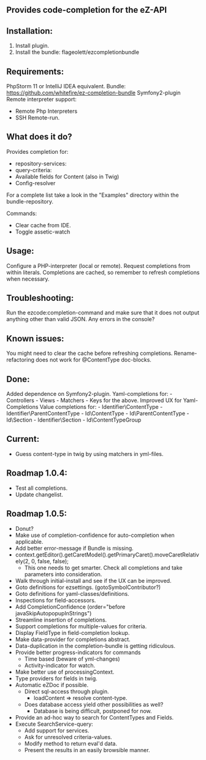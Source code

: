 Provides code-completion for the eZ-API
---------------------------------------

Installation:
-------------
1. Install plugin.
2. Install the bundle: flageolett/ezcompletionbundle

Requirements:
-------------
PhpStorm 11 or IntelliJ IDEA equivalent.
Bundle: https://github.com/whitefire/ez-completion-bundle
Symfony2-plugin
Remote interpreter support:
 - Remote Php Interpreters
 - SSH Remote-run.

What does it do?
----------------
Provides completion for:

* repository-services:
* query-criteria:
* Available fields for Content (also in Twig)
* Config-resolver

For a complete list take a look in the "Examples" directory within the bundle-repository.

Commands:

* Clear cache from IDE.
* Toggle assetic-watch

Usage:
------
Configure a PHP-interpreter (local or remote).
Request completions from within literals.
Completions are cached, so remember to refresh completions when necessary.

Troubleshooting:
----------------
Run the ezcode:completion-command and make sure that it does not output anything other than valid JSON.
Any errors in the console?

Known issues:
-------------
You might need to clear the cache before refreshing completions.
Rename-refactoring does not work for @ContentType doc-blocks.

Done:
-----
Added dependence on Symfony2-plugin.
Yaml-completions for:
    - Controllers
    - Views
    - Matchers
    - Keys for the above.
Improved UX for Yaml-Completions
Value completions for:
    - Identifier\ContentType
    - Identifier\ParentContentType
    - Id\ContentType
    - Id\ParentContentType
    - Id\Section
    - Identifier\Section
    - Id\ContentTypeGroup

Current:
--------
* Guess content-type in twig by using matchers in yml-files.

Roadmap 1.0.4:
--------------
* Test all completions.
* Update changelist.

Roadmap 1.0.5:
--------------
* Donut?
* Make use of completion-confidence for auto-completion when applicable.
* Add better error-message if Bundle is missing.
* context.getEditor().getCaretModel().getPrimaryCaret().moveCaretRelatively(2, 0, false, false);
    - This one needs to get smarter. Check all completions and take parameters into consideration.
* Walk through initial-install and see if the UX can be improved.
* Goto definitions for ezsettings. (gotoSymbolContributor?)
* Goto definitions for yaml-classes/definitions.
* Inspections for field-accessors.
* Add CompletionConfidence (order="before javaSkipAutopopupInStrings")
* Streamline insertion of completions.
* Support completions for multiple-values for criteria.
* Display FieldType in field-completion lookup.
* Make data-provider for completions abstract.
* Data-duplication in the completion-bundle is getting ridiculous.
* Provide better progress-indicators for commands
    - Time based (beware of yml-changes)
    - Activity-indicator for watch.
* Make better use of processingContext.
* Type providers for fields in twig.
* Automatic eZDoc if possible.
    - Direct sql-access through plugin.
        - loadContent => resolve content-type.
    - Does database access yield other possibilities as well?
        - Database is being difficult, postponed for now.
* Provide an ad-hoc way to search for ContentTypes and Fields.
* Execute SearchService-query:
    - Add support for services.
    - Ask for unresolved criteria-values.
    - Modify method to return eval'd data.
    - Present the results in an easily browsible manner.
